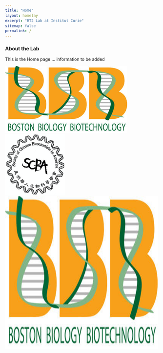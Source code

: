 ```yaml
---
title: "Home"
layout: homelay
excerpt: "RT2 Lab at Institut Curie"
sitemap: false
permalink: /
---
```


### About the Lab

This is the Home page ... information to be added 

![logo image 1](images/logo/bbb_logo_yl_xl_v1.jpg)
![logo image 2](images/logo/screen_shot_2018-02-19_at_10.50.36_am_0.png)
<img src="images/logo/bbb_logo_yl_xl_v1.jpg" alt="logo example 2" width="500" height="500">
<img src="images/logo/bbb_logo_yl_xl_v1.jpg" alt="logo example 3" width="0%" height="0%">

